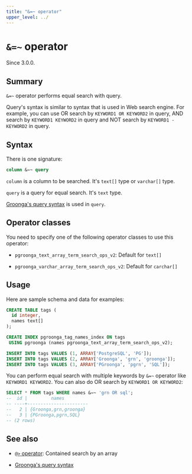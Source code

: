 ```yaml
---
title: "&=~ operator"
upper_level: ../
---
```


# `&=~` operator

Since 3.0.0.

## Summary

`&=~` operator performs equal search with query.

Query's syntax is similar to syntax that is used in Web search engine. For example, you can use OR search by `KEYWORD1 OR KEYWORD2` in query, AND search by `KEYWORD1 KEYWORD2` in query and NOT search by `KEYWORD1 -KEYWORD2` in query.

## Syntax

There is one signature:

```sql
column &=~ query
```

`column` is a column to be searched. It's `text[]` type or `varchar[]` type.

`query` is a query for equal search. It's `text` type.

[Groonga's query syntax][groonga-query-syntax] is used in `query`.

## Operator classes

You need to specify one of the following operator classes to use this operator:

  * `pgroonga_text_array_term_search_ops_v2`: Default for `text[]`

  * `pgroonga_varchar_array_term_search_ops_v2`: Default for `carchar[]`

## Usage

Here are sample schema and data for examples:

```sql
CREATE TABLE tags (
  id integer,
  names text[]
);

CREATE INDEX pgroonga_tag_names_index ON tags
 USING pgroonga (names pgroonga_text_array_term_search_ops_v2);
```

```sql
INSERT INTO tags VALUES (1, ARRAY['PostgreSQL', 'PG']);
INSERT INTO tags VALUES (2, ARRAY['Groonga', 'grn', 'groonga']);
INSERT INTO tags VALUES (3, ARRAY['PGroonga', 'pgrn', 'SQL']);
```

You can perform equal search with multiple keywords by `&=~` operator like `KEYWORD1 KEYWORD2`. You can also do OR search by `KEYWORD1 OR KEYWORD2`:

```sql
SELECT * FROM tags WHERE names &=~ 'grn OR sql';
--  id |         names         
-- ----+-----------------------
--   2 | {Groonga,grn,groonga}
--   3 | {PGroonga,pgrn,SQL}
-- (2 rows)
```

## See also

  * [`@>` operator][contain-array]: Contained search by an array

  * [Groonga's query syntax][groonga-query-syntax]

[contain-array]:contain-array.html

[groonga-query-syntax]:http://groonga.org/docs/reference/grn_expr/query_syntax.html
